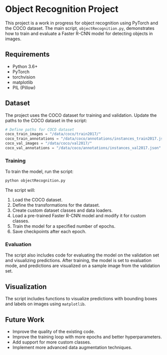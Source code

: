 # Object Recognition Project

This project is a work in progress for object recognition using PyTorch and the COCO dataset. The main script, `objectRecognition.py`, demonstrates how to train and evaluate a Faster R-CNN model for detecting objects in images.

## Requirements

- Python 3.6+
- PyTorch
- torchvision
- matplotlib
- PIL (Pillow)

## Dataset

The project uses the COCO dataset for training and validation. Update the paths to the COCO dataset in the script:

```python
# Define paths for COCO dataset
coco_train_images = "/data/coco/train2017/"
coco_train_annotations = "/data/coco/annotations/instances_train2017.json"
coco_val_images = "/data/coco/val2017/"
coco_val_annotations = "/data/coco/annotations/instances_val2017.json"
```

### Training

To train the model, run the script:

```sh
python objectRecognition.py
```

The script will:
1. Load the COCO dataset.
2. Define the transformations for the dataset.
3. Create custom dataset classes and data loaders.
4. Load a pre-trained Faster R-CNN model and modify it for custom classes.
5. Train the model for a specified number of epochs.
6. Save checkpoints after each epoch.

### Evaluation

The script also includes code for evaluating the model on the validation set and visualizing predictions. After training, the model is set to evaluation mode, and predictions are visualized on a sample image from the validation set.

## Visualization

The script includes functions to visualize predictions with bounding boxes and labels on images using `matplotlib`.

## Future Work
- Improve the quality of the existing code.
- Improve the training loop with more epochs and better hyperparameters.
- Add support for more custom classes.
- Implement more advanced data augmentation techniques.


